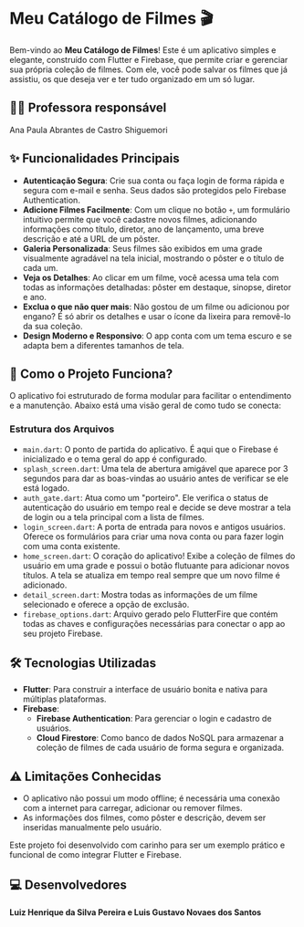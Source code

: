 # Meu Catálogo de Filmes 🎬

Bem-vindo ao **Meu Catálogo de Filmes**! Este é um aplicativo simples e elegante, construído com Flutter e Firebase, que permite criar e gerenciar sua própria coleção de filmes. Com ele, você pode salvar os filmes que já assistiu, os que deseja ver e ter tudo organizado em um só lugar.

## 👨‍🏫 Professora responsável
Ana Paula Abrantes de Castro Shiguemori

## ✨ Funcionalidades Principais

* **Autenticação Segura**: Crie sua conta ou faça login de forma rápida e segura com e-mail e senha. Seus dados são protegidos pelo Firebase Authentication.
* **Adicione Filmes Facilmente**: Com um clique no botão `+`, um formulário intuitivo permite que você cadastre novos filmes, adicionando informações como título, diretor, ano de lançamento, uma breve descrição e até a URL de um pôster.
* **Galeria Personalizada**: Seus filmes são exibidos em uma grade visualmente agradável na tela inicial, mostrando o pôster e o título de cada um.
* **Veja os Detalhes**: Ao clicar em um filme, você acessa uma tela com todas as informações detalhadas: pôster em destaque, sinopse, diretor e ano.
* **Exclua o que não quer mais**: Não gostou de um filme ou adicionou por engano? É só abrir os detalhes e usar o ícone da lixeira para removê-lo da sua coleção.
* **Design Moderno e Responsivo**: O app conta com um tema escuro e se adapta bem a diferentes tamanhos de tela.

## 🚀 Como o Projeto Funciona?

O aplicativo foi estruturado de forma modular para facilitar o entendimento e a manutenção. Abaixo está uma visão geral de como tudo se conecta:

### Estrutura dos Arquivos
* `main.dart`: O ponto de partida do aplicativo. É aqui que o Firebase é inicializado e o tema geral do app é configurado.
* `splash_screen.dart`: Uma tela de abertura amigável que aparece por 3 segundos para dar as boas-vindas ao usuário antes de verificar se ele está logado.
* `auth_gate.dart`: Atua como um "porteiro". Ele verifica o status de autenticação do usuário em tempo real e decide se deve mostrar a tela de login ou a tela principal com a lista de filmes.
* `login_screen.dart`: A porta de entrada para novos e antigos usuários. Oferece os formulários para criar uma nova conta ou para fazer login com uma conta existente.
* `home_screen.dart`: O coração do aplicativo! Exibe a coleção de filmes do usuário em uma grade e possui o botão flutuante para adicionar novos títulos. A tela se atualiza em tempo real sempre que um novo filme é adicionado.
* `detail_screen.dart`: Mostra todas as informações de um filme selecionado e oferece a opção de exclusão.
* `firebase_options.dart`: Arquivo gerado pelo FlutterFire que contém todas as chaves e configurações necessárias para conectar o app ao seu projeto Firebase.


## 🛠️ Tecnologias Utilizadas

* **Flutter**: Para construir a interface de usuário bonita e nativa para múltiplas plataformas.
* **Firebase**:
    * **Firebase Authentication**: Para gerenciar o login e cadastro de usuários.
    * **Cloud Firestore**: Como banco de dados NoSQL para armazenar a coleção de filmes de cada usuário de forma segura e organizada.

## ⚠️ Limitações Conhecidas

* O aplicativo não possui um modo offline; é necessária uma conexão com a internet para carregar, adicionar ou remover filmes.
* As informações dos filmes, como pôster e descrição, devem ser inseridas manualmente pelo usuário.

Este projeto foi desenvolvido com carinho para ser um exemplo prático e funcional de como integrar Flutter e Firebase.


## 💻 Desenvolvedores
#### Luiz Henrique da Silva Pereira e Luis Gustavo Novaes dos Santos
